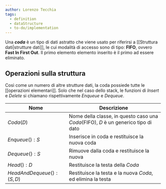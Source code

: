 ```yaml
---
author: Lorenzo Tecchia
tags:
  - definition
  - dataStructure
  - to-do/implementation
---
```



Una ***coda*** è un tipo di dati astratto che viene usato per riferirsi a [[Struttura dati|strutture dati]], le cui modalità di accesso sono di tipo: **FIFO**, ovvero **Fast In First Out**. Il primo elemento elemento inserito è il primo ad essere eliminato.

## Operazioni sulla struttura
Così come un numero di altre strutture dati, la coda possiede tutte le [[operazioni elementari]].
Solo che nel caso dello stack, le funzioni di $Insert$ e $Delete$ si chiamano rispettivamente $Enqueue$ e $Dequeue$.

| Nome           | Descrizione                                                                         |
| ------------------- | ----------------------------------------------------------------------------------- |
| $Coda(D)$          | Nome della classe, in questo caso una $Coda$(FIFO), $D$ è un generico tipo di dato |
| $Enqueue():S$         | Inserisce in coda e restituisce la nuova coda                             |
| $Dequeue():S$           | Rimuove dalla coda e restituisce la nuova                                      |
| $Head():D$           | Restituisce la testa della $Coda$                                         |
| $HeadAndDequeue(): (S,D)$ | Restituisce la testa e la nuova $Coda$, ed elimina la testa                        |
